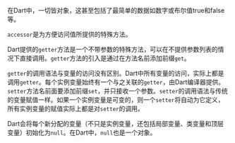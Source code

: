 在Dart中，一切皆对象，这甚至包括了最简单的数据如数字或布尔值true和false等。

``accessor``是为方便访问值所提供的特殊方法。

Dart提供的``getter``方法是一个不带参数的特殊方法，可以在不提供参数列表的情况下直接调用。``getter``方法的引入是通过在方法名前添加前缀``get``。

``getter``的调用语法与变量的访问没有区别。Dart中所有变量的访问，实际上都是调用``getter``。每个实例变量始终有一个与之关联的``getter``，由Dart编译器提供。``setter``方法名前面要添加前缀``set``，并只接收一个参数。``setter``的调用语法与传统的变量赋值一样。如果一个实例变量是可变的，则一个``setter``将自动为它定义，所有实例变量的赋值实际上都是对``setter``的调用。

Dart会将每个新分配的变量（不只是实例变量，还包括局部变量、类变量和顶层变量）初始化为``null``。在Dart中，``null``也是一个对象。